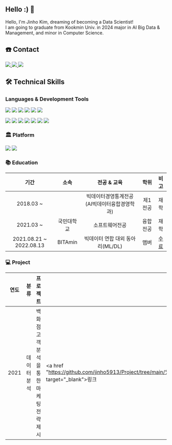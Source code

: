 ## Hello :) 👋
Hello, I'm Jinho Kim, dreaming of becoming a Data Scientist!  
I am going to graduate from Kookmin Univ. in 2024 major in AI Big Data & Management, and minor in Computer Science.

## ☎️ Contact
<a href="https://www.instagram.com/zzzzz._no/">
    <img 
        src="http://img.shields.io/badge/-Instagram-E4405F?style=flat&logo=Instagram&link=https://www.instagram.com/zzzzz._no/&logoColor=white">
<a href="https://jh-datahouse.tistory.com/">
    <img 
        src="http://img.shields.io/badge/-Tistory-97979A?style=flat&logo=Tistory&link=https://jh-datahouse.tistory.com//&logoColor=white">
    
 <img src="https://img.shields.io/badge/jinho5913@naver.com-03C75A?style=flat&logo=Naver&logoColor=white"/>

</a>


## 🛠 Technical Skills
### Languages & Development Tools
<img src="https://img.shields.io/badge/Python-3776AB?style=flat&logo=Python&logoColor=white"/> <img src="https://img.shields.io/badge/PyTorch-EE4C2C?style=flat&logo=PyTorch&logoColor=white"/> <img src="https://img.shields.io/badge/Jupyter-F37626?style=flat&logo=Jupyter&logoColor=white"/> <img src="https://img.shields.io/badge/TensorFlow-FF6F00?style=flat&logo=TensorFlow&logoColor=white"/> <img src="https://img.shields.io/badge/SQL-4479A1?style=flat&logo=MySQL&logoColor=white"/> <img src="https://img.shields.io/badge/Qgis-589632?style=flat&logo=Qgis&logoColor=white"/>

<img src="https://img.shields.io/badge/Excel-217346?style=flat&logo=Microsoft Excel&logoColor=white"/> <img src="https://img.shields.io/badge/VSCode-007ACC?style=flat&logo=Visual Studio Code&logoColor=white"/> <img src="https://img.shields.io/badge/AWS-232F3E?style=flat&logo=Amazon AWS&logoColor=white"/> <img src="https://img.shields.io/badge/Git-F05032?style=flat&logo=Git&logoColor=white"/> <img src="https://img.shields.io/badge/GitHub-181717?style=flat&logo=GitHub&logoColor=white"/> <img src="https://img.shields.io/badge/R-276DC3?style=flat&logo=R&logoColor=white"/> <img src="https://img.shields.io/badge/Google Colab-F9AB00?style=flat&logo=Google Colab&logoColor=white"/>

### 🏛 Platform
<img src="https://img.shields.io/badge/Windows-0078D6?style=flat&logo=Windows&logoColor=white"/> <img src="https://img.shields.io/badge/macOS-000000?style=flat&logo=macOS&logoColor=white"/>

    
### 📚 Education

| 기간 | 소속 | 전공 & 교육 | 학위 | 비고 |
| :------: | :------: | :------: | :------: | :------: |
| 2018.03 ~ |   | 빅데이터경영통계전공(AI빅데이터융합경영학과) | 제1전공 | 재학 |
| 2021.03 ~ | 국민대학교 | 소프트웨어전공 | 융합전공 | 재학 |
| 2021.08.21 ~ 2022.08.13 | BITAmin | 빅데이터 연합 대외 동아리(ML/DL) | 맴버 | [수료](https://github.com/jinho5913/jinho5913/blob/main/%E1%84%8B%E1%85%A7%E1%86%AB%E1%84%92%E1%85%A1%E1%86%B8%E1%84%83%E1%85%A9%E1%86%BC%E1%84%8B%E1%85%A1%E1%84%85%E1%85%B5%20%E1%84%87%E1%85%B5%E1%84%90%E1%85%A1%E1%84%86%E1%85%B5%E1%86%AB%20%E1%84%89%E1%85%AE%E1%84%85%E1%85%AD%E1%84%8C%E1%85%B3%E1%86%BC.jpeg) |

### 💻 Project
|연도|분류|프로젝트|링크|
|-|-|-|-|
|2021|데이터분석|백화점 고객분석을 통한 마케팅 전략 제시|<a href "https://github.com/jinho5913/Project/tree/main/%5BBusiness%20Analysis%5D%20%E1%84%87%E1%85%A2%E1%86%A8%E1%84%92%E1%85%AA%E1%84%8C%E1%85%A5%E1%86%B7%20%E1%84%80%E1%85%A9%E1%84%80%E1%85%A2%E1%86%A8%E1%84%87%E1%85%AE%E1%86%AB%E1%84%89%E1%85%A5%E1%86%A8%E1%84%8B%E1%85%B3%E1%86%AF%20%E1%84%90%E1%85%A9%E1%86%BC%E1%84%92%E1%85%A1%E1%86%AB%20%E1%84%86%E1%85%A1%E1%84%8F%E1%85%A6%E1%84%90%E1%85%B5%E1%86%BC%20%E1%84%8C%E1%85%A5%E1%86%AB%E1%84%85%E1%85%A3%E1%86%A8%20%E1%84%8C%E1%85%A6%E1%84%89%E1%85%B5)" target="_blank">링크</a>|

    
    

   
<!--
**jinho5913/jinho5913** is a ✨ _special_ ✨ repository because its `README.md` (this file) appears on your GitHub profile.

Here are some ideas to get you started:

- 🔭 I’m currently working on ...
- 🌱 I’m currently learning ...
- 👯 I’m looking to collaborate on ...
- 🤔 I’m looking for help with ...
- 💬 Ask me about ...
- 📫 How to reach me: ...
- 😄 Pronouns: ...
- ⚡ Fun fact: ...
-->
